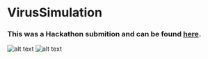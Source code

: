 # VirusSimulation
### This was a Hackathon submition and can be found [here](https://devpost.com/software/tbd-nujxk3).
![alt text](https://i.imgur.com/ssn8tGl.png)
![alt text](https://i.imgur.com/KazmuOD.png)
